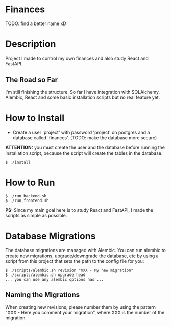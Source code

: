# Finances
TODO: find a better name xD


# Description
Project I made to control my own finances and also study React and FastAPI.

## The Road so Far
I'm still finishing the structure. So far I have integration with SQLAlchemy, Alembic, React and some basic installation scripts but no real feature yet.

# How to Install
 - Create a user 'project' with password 'project' on postgres and a database called 'finances'. (TODO: make the database more secure)

**ATTENTION:** you must create the user and the database before running the installation script, because the script will create the tables in the database.

```
$ ./install
```

# How to Run
```
$ ./run_backend.sh
$ ./run_frontend.sh
```

**PS:** Since my main goal here is to study React and FastAPI, I made the scripts as simple as possible.

# Database Migrations

The database migrations are managed with Alembic. You can run alembic to create new migrations, upgrade/downgrade the database, etc by using a script from this project that sets the path to the config file for you:

```
$ ./scripts/alembic.sh revision "XXX - My new migration"
$ ./scripts/alembic.sh upgrade head
... you can use any alembic options has ...
```

## Naming the Migrations

When creating new revisions, please number them by using the pattern "XXX - Here you comment your migration", where XXX is the number of the migration.

